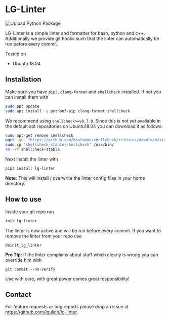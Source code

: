 # LG-Linter
![Upload Python Package](https://github.com/lgulich/lg-linter/workflows/Upload%20Python%20Package/badge.svg?branch=master)

LG-Linter is a simple linter and formatter for bash, python and c++. Additionally we provide git hooks such that the linter can automatically be run before every commit.

Tested on 
* Ubuntu 18.04

## Installation
Make sure you have `pip3`, `clang-format` and `shellcheck` installed. If not you can install them with
```sh
sudo apt update
sudo apt install -y python3-pip clang-format shellcheck
```

We recommend using `shellcheck>=v0.7.0`. Since this is not yet available in the default apt repositories on Ubuntu18.04 you can download it as follows:
```sh
sudo apt-get remove shellcheck
wget -qO- "https://github.com/koalaman/shellcheck/releases/download/stable/shellcheck-stable.linux.x86_64.tar.xz" | tar -xJv
sudo cp "shellcheck-stable/shellcheck" /usr/bin/
rm -rf shellcheck-stable
```

Next install the linter with
```sh
pip3 install lg-linter
```
**Note:** This will install / overwrite the linter config files in your home directory.

## How to use
Inside your git repo run
```sh
init_lg_linter
```
The linter is now active and will be run before every commit.
If you want to remove the linter from your repo use
```
deinit_lg_linter
```

**Pro Tip:** If the linter complains about stuff which clearly is wrong you can override him with
```
git commit --no-verify
```
Use with care, with great power comes great responsibility!

## Contact
For feature requests or bug reports please drop an issue at https://github.com/lgulich/lg-linter.
